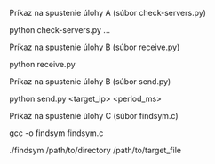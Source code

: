 Príkaz na spustenie úlohy A (súbor check-servers.py)

python check-servers.py <server1> <server2> ...




Príkaz na spustenie úlohy B (súbor receive.py)

python receive.py

Príkaz na spustenie úlohy B (súbor send.py)

python send.py <target_ip> <period_ms>




Príkaz na spustenie úlohy C (súbor findsym.c)

gcc -o findsym findsym.c

./findsym /path/to/directory /path/to/target_file

